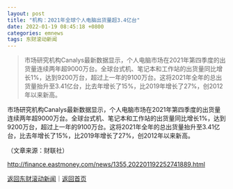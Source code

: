 ```yaml
---
layout: post
title: "机构：2021年全球个人电脑出货量超3.4亿台"
date: 2022-01-19 08:45:18 +0800
categories: emnews
tags: 东财滚动新闻
---
```

> 市场研究机构Canalys最新数据显示，个人电脑市场在2021年第四季度的出货量连续两年超9000万台。全球台式机、笔记本和工作站的出货量同比增长1%，达到9200万台，超过上一年的9100万台。这将2021年全年的总出货量抬升至3.41亿台，比去年增长了15%，比2019年增长了27%，创2012年以来新高。

<p>市场研究机构Canalys最新数据显示，个人电脑市场在2021年第四季度的出货量连续两年超9000万台。全球台式机、笔记本和工作站的出货量同比增长1%，达到9200万台，超过上一年的9100万台。这将2021年全年的总出货量抬升至3.41亿台，比去年增长了15%，比2019年增长了27%，创2012年以来新高。</p><p class="em_media">（文章来源：财联社）</p>

<http://finance.eastmoney.com/news/1355,202201192252741889.html>

[返回东财滚动新闻](//finews.withounder.com/emnews/)｜[返回首页](//finews.withounder.com/)